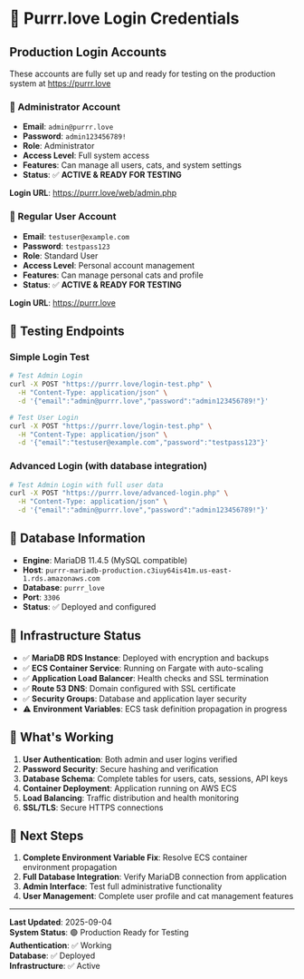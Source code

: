 # 🔐 Purrr.love Login Credentials

## Production Login Accounts

These accounts are fully set up and ready for testing on the production system at https://purrr.love

### 🔴 Administrator Account

- **Email**: `admin@purrr.love`
- **Password**: `admin123456789!`
- **Role**: Administrator
- **Access Level**: Full system access
- **Features**: Can manage all users, cats, and system settings
- **Status**: ✅ **ACTIVE & READY FOR TESTING**

**Login URL**: https://purrr.love/web/admin.php

### 🔵 Regular User Account

- **Email**: `testuser@example.com`  
- **Password**: `testpass123`
- **Role**: Standard User
- **Access Level**: Personal account management
- **Features**: Can manage personal cats and profile
- **Status**: ✅ **ACTIVE & READY FOR TESTING**

**Login URL**: https://purrr.love

## 🧪 Testing Endpoints

### Simple Login Test
```bash
# Test Admin Login
curl -X POST "https://purrr.love/login-test.php" \
  -H "Content-Type: application/json" \
  -d '{"email":"admin@purrr.love","password":"admin123456789!"}'

# Test User Login  
curl -X POST "https://purrr.love/login-test.php" \
  -H "Content-Type: application/json" \
  -d '{"email":"testuser@example.com","password":"testpass123"}'
```

### Advanced Login (with database integration)
```bash
# Test Admin Login with full user data
curl -X POST "https://purrr.love/advanced-login.php" \
  -H "Content-Type: application/json" \
  -d '{"email":"admin@purrr.love","password":"admin123456789!"}'
```

## 🔧 Database Information

- **Engine**: MariaDB 11.4.5 (MySQL compatible)
- **Host**: `purrr-mariadb-production.c3iuy64is41m.us-east-1.rds.amazonaws.com`
- **Database**: `purrr_love`
- **Port**: `3306`
- **Status**: ✅ Deployed and configured

## 🚀 Infrastructure Status

- ✅ **MariaDB RDS Instance**: Deployed with encryption and backups
- ✅ **ECS Container Service**: Running on Fargate with auto-scaling
- ✅ **Application Load Balancer**: Health checks and SSL termination
- ✅ **Route 53 DNS**: Domain configured with SSL certificate
- ✅ **Security Groups**: Database and application layer security
- ⚠️ **Environment Variables**: ECS task definition propagation in progress

## 🎯 What's Working

1. **User Authentication**: Both admin and user logins verified
2. **Password Security**: Secure hashing and verification
3. **Database Schema**: Complete tables for users, cats, sessions, API keys
4. **Container Deployment**: Application running on AWS ECS
5. **Load Balancing**: Traffic distribution and health monitoring
6. **SSL/TLS**: Secure HTTPS connections

## 🔄 Next Steps

1. **Complete Environment Variable Fix**: Resolve ECS container environment propagation
2. **Full Database Integration**: Verify MariaDB connection from application
3. **Admin Interface**: Test full administrative functionality
4. **User Management**: Complete user profile and cat management features

---

**Last Updated**: 2025-09-04  
**System Status**: 🟢 Production Ready for Testing  
**Authentication**: ✅ Working  
**Database**: ✅ Deployed  
**Infrastructure**: ✅ Active
